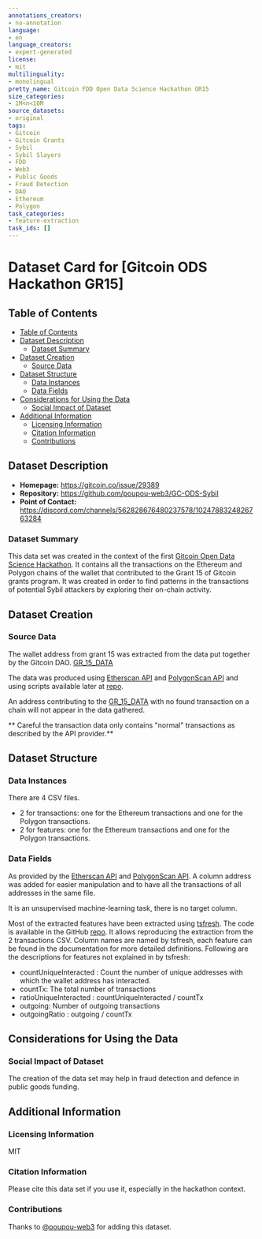 ```yaml
---
annotations_creators:
- no-annotation
language:
- en
language_creators: 
- expert-generated
license:
- mit
multilinguality:
- monolingual
pretty_name: Gitcoin FDD Open Data Science Hackathon GR15
size_categories:
- 1M<n<10M
source_datasets:
- original
tags:
- Gitcoin
- Gitcoin Grants
- Sybil
- Sybil Slayers
- FDD
- Web3
- Public Goods
- Fraud Detection
- DAO
- Ethereum
- Polygon
task_categories:
- feature-extraction
task_ids: []
---
```


# Dataset Card for [Gitcoin ODS Hackathon GR15]

## Table of Contents
- [Table of Contents](#table-of-contents)
- [Dataset Description](#dataset-description)
  - [Dataset Summary](#dataset-summary)
- [Dataset Creation](#dataset-creation)
  - [Source Data](#source-data)
- [Dataset Structure](#dataset-structure)
  - [Data Instances](#data-instances)
  - [Data Fields](#data-fields)
- [Considerations for Using the Data](#considerations-for-using-the-data)
  - [Social Impact of Dataset](#social-impact-of-dataset)
- [Additional Information](#additional-information)
  - [Licensing Information](#licensing-information)
  - [Citation Information](#citation-information)
  - [Contributions](#contributions)

## Dataset Description

- **Homepage:** https://gitcoin.co/issue/29389
- **Repository:** https://github.com/poupou-web3/GC-ODS-Sybil
- **Point of Contact:** https://discord.com/channels/562828676480237578/1024788324826763284

### Dataset Summary

This data set was created in the context of the first [Gitcoin Open Data Science Hackathon](https://go.gitcoin.co/blog/open-data-science-hackathon).
It contains all the transactions on the Ethereum and Polygon chains of the wallet that contributed to the Grant 15 of Gitcoin grants program.
It was created in order to find patterns in the transactions of potential Sybil attackers by exploring their on-chain activity.

## Dataset Creation

### Source Data

The wallet address from grant 15 was extracted from the data put together by the Gitcoin DAO. [GR_15_DATA](https://drive.google.com/drive/folders/17OdrV7SA0I56aDMwqxB6jMwoY3tjSf5w)

The data was produced using [Etherscan API](https://etherscan.io/) and [PolygonScan API](https://polygonscan.com/) and using scripts available later at [repo](https://github.com/poupou-web3/GC-ODS-Sybil).

An address contributing to the [GR_15_DATA](https://drive.google.com/drive/folders/17OdrV7SA0I56aDMwqxB6jMwoY3tjSf5w) with no found transaction on a chain will not appear in the data gathered.

** Careful the transaction data only contains "normal" transactions as described by the API provider.**

## Dataset Structure

### Data Instances

There are 4 CSV files.
- 2 for transactions: one for the Ethereum transactions and one for the Polygon transactions.
- 2 for features: one for the Ethereum transactions and one for the Polygon transactions.

### Data Fields

As provided by the [Etherscan API](https://etherscan.io/) and [PolygonScan API](https://polygonscan.com/).
A column address was added for easier manipulation and to have all the transactions of all addresses in the same file.

It is an unsupervised machine-learning task, there is no target column.

Most of the extracted features have been extracted using [tsfresh](https://tsfresh.readthedocs.io/en/latest/). The code is available in the GitHub [repo](https://github.com/poupou-web3/GC-ODS-Sybil). It allows reproducing the extraction from the 2 transactions CSV. Column names are named by tsfresh, each feature can be found in the documentation for more detailed definitions. Following are the descriptions for features not explained in by tsfresh:
- countUniqueInteracted : Count the number of unique addresses with which the wallet address has interacted.
- countTx: The total number of transactions
- ratioUniqueInteracted : countUniqueInteracted / countTx
- outgoing: Number of outgoing transactions
- outgoingRatio : outgoing / countTx

## Considerations for Using the Data

### Social Impact of Dataset

The creation of the data set may help in fraud detection and defence in public goods funding.

## Additional Information


### Licensing Information

MIT

### Citation Information

Please cite this data set if you use it, especially in the hackathon context.

### Contributions

Thanks to [@poupou-web3](https://github.com/poupou-web3) for adding this dataset.